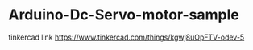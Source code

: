 # Arduino-Dc-Servo-motor-sample

tinkercad link
https://www.tinkercad.com/things/kgwj8uOpFTV-odev-5
